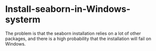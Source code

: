 # Install-seaborn-in-Windows-systerm
The problem is that the seaborn installation relies on a lot of other packages, and there is a high probability that the installation will fail on Windows.
